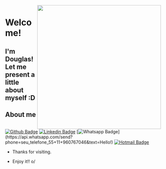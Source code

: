 <img align="right" width="400" height="400" src="https://www.dropbox.com/s/qx10k1ten2f66cv/dougapple.webp?dl=0">
 
# Welcome!
 
## I'm Douglas! Let me present a little about myself :D
 

 
 
## About me 
[![Github Badge](https://img.shields.io/badge/-Github-000?style=flat-square&logo=Github&logoColor=white&link=https://github.com/douglascf12)](https://github.com/douglascf12)
[![Linkedin Badge](https://img.shields.io/badge/-LinkedIn-blue?style=flat-square&logo=Linkedin&logoColor=white&link=https://www.linkedin.com/in/douglascf12)](https://www.linkedin.com/in/douglascf12)
[![Whatsapp Badge](https://img.shields.io/badge/-Whatsapp-4CA143?style=flat-square&labelColor=4CA143&logo=whatsapp&logoColor=white&link=https://api.whatsapp.com/send?phone=seu_telefone_55+11+960767046&text=Hello!)](https://api.whatsapp.com/send?phone=seu_telefone_55+11+960767046&text=Hello!)
[![Hotmail Badge](https://img.shields.io/badge/-Hotmail-c14438?style=flat-square&logo=Hotmail&logoColor=white&link=mailto:douglascf12@live.com)](mailto:douglascf12@live.com)
 
- Thanks for visiting. 
 
- Enjoy it!! o/
